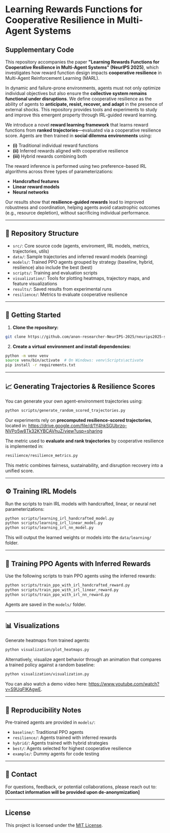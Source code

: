 # Learning Rewards Functions for Cooperative Resilience in Multi-Agent Systems
## Supplementary Code

This repository accompanies the paper **"Learning Rewards Functions for Cooperative Resilience in Multi-Agent Systems" (NeurIPS 2025)**, which investigates how reward function design impacts **cooperative resilience** in Multi-Agent Reinforcement Learning (MARL).

In dynamic and failure-prone environments, agents must not only optimize individual objectives but also ensure the **collective system remains functional under disruptions**. We define cooperative resilience as the ability of agents to **anticipate, resist, recover, and adapt** in the presence of external shocks. This repository provides tools and experiments to study and improve this emergent property through IRL-guided reward learning.

We introduce a novel **reward learning framework** that learns reward functions from **ranked trajectories**—evaluated via a cooperative resilience score. Agents are then trained in **social dilemma environments** using:

* **(i)** Traditional individual reward functions
* **(ii)** Inferred rewards aligned with cooperative resilience
* **(iii)** Hybrid rewards combining both

The reward inference is performed using two preference-based IRL algorithms across three types of parameterizations:

* **Handcrafted features**
* **Linear reward models**
* **Neural networks**

Our results show that **resilience-guided rewards** lead to improved robustness and coordination, helping agents avoid catastrophic outcomes (e.g., resource depletion), without sacrificing individual performance. 

---

## 📁 Repository Structure

* `src/`: Core source code (agents, enviroment, IRL models, metrics, trajectories, utils)
* `data/`: Sample trajectories and inferred reward models (learning)
* `models/`: Trained PPO agents grouped by strategy (baseline, hybrid, resilience) also include the best (best)
* `scripts/`: Training and evaluation scripts
* `visualization/`: Tools for plotting heatmaps, trajectory maps, and feature visualizations
* `results/`: Saved results from experimental runs
* `resilience/`: Metrics to evaluate cooperative resilience

---

## 🚀 Getting Started

1. **Clone the repository:**

```bash
git clone https://github.com/anon-researcher-NeurIPS-2025/neurips2025-supplementary-code.git
```

2. **Create a virtual environment and install dependencies:**

```bash
python -m venv venv
source venv/bin/activate  # On Windows: venv\Scripts\activate
pip install -r requirements.txt
```

---

## 📈 Generating Trajectories & Resilience Scores

You can generate your own agent-environment trajectories using:

```bash
python scripts/generate_random_scored_trajectories.py
```

Our experiments rely on **precomputed resilience-scored trajectories**, located in: https://drive.google.com/file/d/1Y4hkSGUbrzo-NVPo5w8Tk32KYBCAVhuZ/view?usp=sharing 

The metric used to **evaluate and rank trajectories** by cooperative resilience is implemented in:

```bash
resilience/resilience_metrics.py
```

This metric combines fairness, sustainability, and disruption recovery into a unified score.

---


## ⚙️ Training IRL Models

Run the scripts to train IRL models with handcrafted, linear, or neural net parameterizations:

```bash
python scripts/learning_irl_handcrafted_model.py
python scripts/learning_irl_linear_model.py
python scripts/learning_irl_nn_model.py
```

This will output the learned weights or models into the `data/learning/` folder.

---

## 🧪 Training PPO Agents with Inferred Rewards

Use the following scripts to train PPO agents using the inferred rewards:

```bash
python scripts/train_ppo_with_irl_handcrafted_reward.py
python scripts/train_ppo_with_irl_linear_reward.py
python scripts/train_ppo_with_irl_nn_reward.py
```

Agents are saved in the `models/` folder.

---

## 📊 Visualizations

Generate heatmaps from trained agents:

```bash
python visualization/plot_heatmaps.py
```

Alternatively, visualize agent behavior through an animation that compares a trained policy against a random baseline:

```bash
python visualization/visualization.py
```

You can also watch a demo video here: https://www.youtube.com/watch?v=S9UqFlKAgwE.

---

## 📁 Reproducibility Notes

Pre-trained agents are provided in `models/`:

* `baseline/`: Traditional PPO agents
* `resilience/`: Agents trained with inferred rewards
* `hybrid/`: Agents trained with hybrid strategies
* `best/`: Agents selected for highest cooperative resilience
* `example/`: Dummy agents for code testing

---

## 📩 Contact

For questions, feedback, or potential collaborations, please reach out to: **[Contact information will be provided upon de-anonymization]**


---
## License

This project is licensed under the [MIT License](LICENSE).

